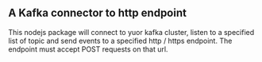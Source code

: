 ## A Kafka connector to http endpoint

This nodejs package will connect to yuor kafka cluster, listen to a specified list of topic and send events to a specified http / https endpoint.
The endpoint must accept POST requests on that url.